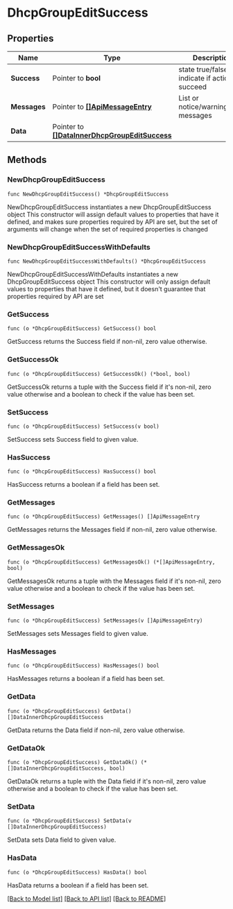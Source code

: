 # DhcpGroupEditSuccess

## Properties

Name | Type | Description | Notes
------------ | ------------- | ------------- | -------------
**Success** | Pointer to **bool** | state true/false indicate if action succeed | [optional] 
**Messages** | Pointer to [**[]ApiMessageEntry**](ApiMessageEntry.md) | List or notice/warning/error messages | [optional] 
**Data** | Pointer to [**[]DataInnerDhcpGroupEditSuccess**](DataInnerDhcpGroupEditSuccess.md) |  | [optional] 

## Methods

### NewDhcpGroupEditSuccess

`func NewDhcpGroupEditSuccess() *DhcpGroupEditSuccess`

NewDhcpGroupEditSuccess instantiates a new DhcpGroupEditSuccess object
This constructor will assign default values to properties that have it defined,
and makes sure properties required by API are set, but the set of arguments
will change when the set of required properties is changed

### NewDhcpGroupEditSuccessWithDefaults

`func NewDhcpGroupEditSuccessWithDefaults() *DhcpGroupEditSuccess`

NewDhcpGroupEditSuccessWithDefaults instantiates a new DhcpGroupEditSuccess object
This constructor will only assign default values to properties that have it defined,
but it doesn't guarantee that properties required by API are set

### GetSuccess

`func (o *DhcpGroupEditSuccess) GetSuccess() bool`

GetSuccess returns the Success field if non-nil, zero value otherwise.

### GetSuccessOk

`func (o *DhcpGroupEditSuccess) GetSuccessOk() (*bool, bool)`

GetSuccessOk returns a tuple with the Success field if it's non-nil, zero value otherwise
and a boolean to check if the value has been set.

### SetSuccess

`func (o *DhcpGroupEditSuccess) SetSuccess(v bool)`

SetSuccess sets Success field to given value.

### HasSuccess

`func (o *DhcpGroupEditSuccess) HasSuccess() bool`

HasSuccess returns a boolean if a field has been set.

### GetMessages

`func (o *DhcpGroupEditSuccess) GetMessages() []ApiMessageEntry`

GetMessages returns the Messages field if non-nil, zero value otherwise.

### GetMessagesOk

`func (o *DhcpGroupEditSuccess) GetMessagesOk() (*[]ApiMessageEntry, bool)`

GetMessagesOk returns a tuple with the Messages field if it's non-nil, zero value otherwise
and a boolean to check if the value has been set.

### SetMessages

`func (o *DhcpGroupEditSuccess) SetMessages(v []ApiMessageEntry)`

SetMessages sets Messages field to given value.

### HasMessages

`func (o *DhcpGroupEditSuccess) HasMessages() bool`

HasMessages returns a boolean if a field has been set.

### GetData

`func (o *DhcpGroupEditSuccess) GetData() []DataInnerDhcpGroupEditSuccess`

GetData returns the Data field if non-nil, zero value otherwise.

### GetDataOk

`func (o *DhcpGroupEditSuccess) GetDataOk() (*[]DataInnerDhcpGroupEditSuccess, bool)`

GetDataOk returns a tuple with the Data field if it's non-nil, zero value otherwise
and a boolean to check if the value has been set.

### SetData

`func (o *DhcpGroupEditSuccess) SetData(v []DataInnerDhcpGroupEditSuccess)`

SetData sets Data field to given value.

### HasData

`func (o *DhcpGroupEditSuccess) HasData() bool`

HasData returns a boolean if a field has been set.


[[Back to Model list]](../README.md#documentation-for-models) [[Back to API list]](../README.md#documentation-for-api-endpoints) [[Back to README]](../README.md)


